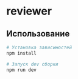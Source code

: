 # reviewer

## Использование

```sh
# Установка зависимостей
npm install

# Запуск dev сборки
npm run dev
```
